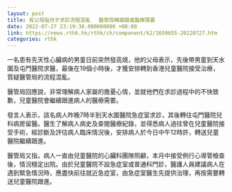 ```yaml
---
layout: post
title: 有父母指兒子求診流程混亂　 醫管局稱續跟進醫療需要
date: 2022-07-27 23:19:38.000000000 +08:00
link: https://news.rthk.hk/rthk/ch/component/k2/1659655-20220727.htm
categories: rthk
---
```


一名患有先天性心臟病的男童日前突然發高燒，他的父母表示，先後帶男童到天水圍及屯門醫院求醫，最後在19個小時後，才獲安排轉到香港兒童醫院接受治療，質疑醫管局的流程混亂。

醫管局回應說，非常理解病人家屬的擔憂心情，並就他們在求診過程中的不快致歉，兒童醫院會繼續跟進病人的醫療需要。

發言人表示，該名病人昨晚7時半到天水圍醫院急症室求診，其後轉往屯門醫院兒科病房留醫。醫生了解病人病史及查閱醫療紀錄，並得悉病人過往曾在兒童醫院接受手術，經診斷及評估病人臨床情況後，安排病人於今日中午12時許，轉送兒童醫院繼續跟進。

醫管局又指，病人一直由兒童醫院的心臟科團隊照顧，本月中接受例行心導管檢查後，情況穩定出院。由於兒童醫院不設急症室或普通科門診，醫護人員建議病人在遇到緊急情況時，應盡快前往就近急症室，由急症室醫生先提供治理，再按需要轉送兒童醫院跟進。
